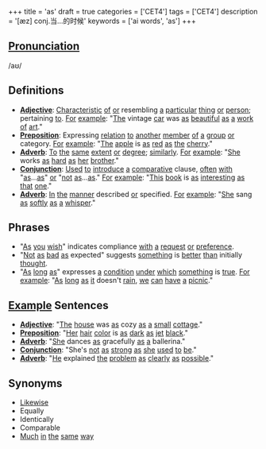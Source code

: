 +++
title = 'as'
draft = true
categories = ['CET4']
tags = ['CET4']
description = '[æz] conj.当…的时候'
keywords = ['ai words', 'as']
+++

## [Pronunciation](/en/post/pronunciation/)
/aʊ/

## Definitions
- **[Adjective](/en/post/adjective/)**: [Characteristic](/en/post/characteristic/) [of](/en/post/of/) [or](/en/post/or/) resembling [a](/en/post/a/) [particular](/en/post/particular/) [thing](/en/post/thing/) [or](/en/post/or/) [person](/en/post/person/); pertaining [to](/en/post/to/). [For](/en/post/for/) [example](/en/post/example/): "[The](/en/post/the/) vintage [car](/en/post/car/) was [as](/en/post/as/) [beautiful](/en/post/beautiful/) [as](/en/post/as/) [a](/en/post/a/) [work](/en/post/work/) [of](/en/post/of/) [art](/en/post/art/)."
- **[Preposition](/en/post/preposition/)**: Expressing [relation](/en/post/relation/) [to](/en/post/to/) [another](/en/post/another/) [member](/en/post/member/) [of](/en/post/of/) [a](/en/post/a/) [group](/en/post/group/) [or](/en/post/or/) category. [For](/en/post/for/) [example](/en/post/example/): "[The](/en/post/the/) [apple](/en/post/apple/) is [as](/en/post/as/) [red](/en/post/red/) [as](/en/post/as/) [the](/en/post/the/) [cherry](/en/post/cherry/)."
- **[Adverb](/en/post/adverb/)**: [To](/en/post/to/) [the](/en/post/the/) [same](/en/post/same/) [extent](/en/post/extent/) [or](/en/post/or/) [degree](/en/post/degree/); [similarly](/en/post/similarly/). [For](/en/post/for/) [example](/en/post/example/): "[She](/en/post/she/) works [as](/en/post/as/) [hard](/en/post/hard/) [as](/en/post/as/) [her](/en/post/her/) [brother](/en/post/brother/)."
- **[Conjunction](/en/post/conjunction/)**: [Used](/en/post/used/) [to](/en/post/to/) [introduce](/en/post/introduce/) [a](/en/post/a/) [comparative](/en/post/comparative/) clause, [often](/en/post/often/) [with](/en/post/with/) "[as](/en/post/as/)...[as](/en/post/as/)" [or](/en/post/or/) "[not](/en/post/not/) [as](/en/post/as/)...[as](/en/post/as/)." [For](/en/post/for/) [example](/en/post/example/): "[This](/en/post/this/) [book](/en/post/book/) is [as](/en/post/as/) [interesting](/en/post/interesting/) [as](/en/post/as/) [that](/en/post/that/) [one](/en/post/one/)."
- **[Adverb](/en/post/adverb/)**: [In](/en/post/in/) [the](/en/post/the/) [manner](/en/post/manner/) described [or](/en/post/or/) specified. [For](/en/post/for/) [example](/en/post/example/): "[She](/en/post/she/) sang [as](/en/post/as/) [softly](/en/post/softly/) [as](/en/post/as/) [a](/en/post/a/) [whisper](/en/post/whisper/)."

## Phrases
- "[As](/en/post/as/) [you](/en/post/you/) [wish](/en/post/wish/)" indicates compliance [with](/en/post/with/) [a](/en/post/a/) [request](/en/post/request/) [or](/en/post/or/) [preference](/en/post/preference/).
- "[Not](/en/post/not/) [as](/en/post/as/) [bad](/en/post/bad/) [as](/en/post/as/) expected" suggests [something](/en/post/something/) is [better](/en/post/better/) [than](/en/post/than/) initially [thought](/en/post/thought/).
- "[As](/en/post/as/) [long](/en/post/long/) [as](/en/post/as/)" expresses [a](/en/post/a/) [condition](/en/post/condition/) [under](/en/post/under/) [which](/en/post/which/) [something](/en/post/something/) is [true](/en/post/true/). [For](/en/post/for/) [example](/en/post/example/): "[As](/en/post/as/) [long](/en/post/long/) [as](/en/post/as/) [it](/en/post/it/) doesn't [rain](/en/post/rain/), [we](/en/post/we/) [can](/en/post/can/) [have](/en/post/have/) [a](/en/post/a/) [picnic](/en/post/picnic/)."

## [Example](/en/post/example/) Sentences
- **[Adjective](/en/post/adjective/)**: "[The](/en/post/the/) [house](/en/post/house/) was [as](/en/post/as/) cozy [as](/en/post/as/) [a](/en/post/a/) [small](/en/post/small/) [cottage](/en/post/cottage/)."
- **[Preposition](/en/post/preposition/)**: "[Her](/en/post/her/) [hair](/en/post/hair/) [color](/en/post/color/) is [as](/en/post/as/) [dark](/en/post/dark/) [as](/en/post/as/) [jet](/en/post/jet/) [black](/en/post/black/)."
- **[Adverb](/en/post/adverb/)**: "[She](/en/post/she/) dances [as](/en/post/as/) gracefully [as](/en/post/as/) [a](/en/post/a/) ballerina."
- **[Conjunction](/en/post/conjunction/)**: "She's [not](/en/post/not/) [as](/en/post/as/) [strong](/en/post/strong/) [as](/en/post/as/) [she](/en/post/she/) [used](/en/post/used/) [to](/en/post/to/) [be](/en/post/be/)."
- **[Adverb](/en/post/adverb/)**: "[He](/en/post/he/) explained [the](/en/post/the/) [problem](/en/post/problem/) [as](/en/post/as/) [clearly](/en/post/clearly/) [as](/en/post/as/) [possible](/en/post/possible/)."

## Synonyms
- [Likewise](/en/post/likewise/)
- Equally
- Identically
- Comparable
- [Much](/en/post/much/) [in](/en/post/in/) [the](/en/post/the/) [same](/en/post/same/) [way](/en/post/way/)
